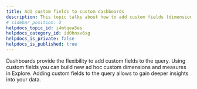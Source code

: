 ```yaml
---
title: Add custom fields to custom dashboards
description: This topic talks about how to add custom fields (dimensions and measures) to your dashboard.
# sidebar_position: 2
helpdocs_topic_id: i4mtqea5es
helpdocs_category_id: id0hnxv6sg
helpdocs_is_private: false
helpdocs_is_published: true
---
```


Dashboards provide the flexibility to add custom fields to the query. Using custom fields you can build new ad hoc custom dimensions and measures in Explore. Adding custom fields to the query allows to gain deeper insights into your data.